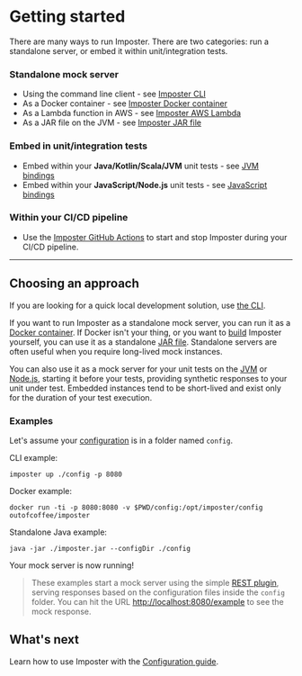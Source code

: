 # Getting started

There are many ways to run Imposter. There are two categories: run a standalone server, or embed it within unit/integration tests.

### Standalone mock server

- Using the command line client - see [Imposter CLI](./run_imposter_cli.md)
- As a Docker container - see [Imposter Docker container](./run_imposter_docker.md)
- As a Lambda function in AWS - see [Imposter AWS Lambda](./run_imposter_aws_lambda.md)
- As a JAR file on the JVM - see [Imposter JAR file](./run_imposter_jar.md)

### Embed in unit/integration tests

- Embed within your **Java/Kotlin/Scala/JVM** unit tests - see [JVM bindings](./embed_jvm.md)
- Embed within your **JavaScript/Node.js** unit tests - see [JavaScript bindings](https://github.com/imposter-project/imposter-js)

### Within your CI/CD pipeline

- Use the [Imposter GitHub Actions](./github_actions.md) to start and stop Imposter during your CI/CD pipeline.

---

## Choosing an approach

If you are looking for a quick local development solution, use [the CLI](./run_imposter_cli.md).

If you want to run Imposter as a standalone mock server, you can run it as a [Docker container](./run_imposter_docker.md). If Docker isn't your thing, or you want to [build](./build.md) Imposter yourself, you can use it as a standalone [JAR file](./run_imposter_jar.md). Standalone servers are often useful when you require long-lived mock instances.

You can also use it as a mock server for your unit tests on the [JVM](./embed_jvm.md) or [Node.js](https://github.com/imposter-project/imposter-js), starting it before your tests, providing synthetic responses to your unit under test. Embedded instances tend to be short-lived and exist only for the duration of your test execution.

### Examples

Let's assume your [configuration](./configuration.md) is in a folder named `config`.

CLI example:

    imposter up ./config -p 8080

Docker example:

    docker run -ti -p 8080:8080 -v $PWD/config:/opt/imposter/config outofcoffee/imposter

Standalone Java example:

    java -jar ./imposter.jar --configDir ./config

Your mock server is now running!

> These examples start a mock server using the simple [REST plugin](./rest_plugin.md), serving responses based on the configuration files inside the `config` folder. You can hit the URL [http://localhost:8080/example](http://localhost:8080/example) to see the mock response.

## What's next

Learn how to use Imposter with the [Configuration guide](configuration.md).
